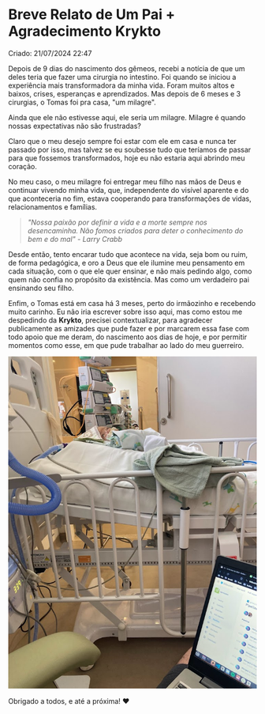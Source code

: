 # Breve Relato de Um Pai + Agradecimento Krykto
Criado: 21/07/2024 22:47

Depois de 9 dias do nascimento dos gêmeos, recebi a notícia de que um deles teria que fazer uma cirurgia no intestino. Foi quando se iniciou a experiência mais transformadora da minha vida. Foram muitos altos e baixos, crises, esperanças e aprendizados. Mas depois de 6 meses e 3 cirurgias, o Tomas foi pra casa, "um milagre".

Ainda que ele não estivesse aqui, ele seria um milagre. Milagre é quando nossas expectativas não são frustradas? 

Claro que o meu desejo sempre foi estar com ele em casa e nunca ter passado por isso, mas talvez se eu soubesse tudo que teríamos de passar para que fossemos transformados, hoje eu não estaria aqui abrindo meu coração.

No meu caso, o meu milagre foi entregar meu filho nas mãos de Deus e continuar vivendo minha vida, que, independente do visível aparente e do que aconteceria no fim, estava cooperando para transformações de vidas, relacionamentos e famílias.

> _"Nossa paixão por definir a vida e a morte sempre nos desencaminha. Não fomos criados para deter o conhecimento do bem e do mal" - Larry Crabb_

Desde então, tento encarar tudo que acontece na vida, seja bom ou ruim, de forma pedagógica, e oro a Deus que ele ilumine meu pensamento em cada situação, com o que ele quer ensinar, e não mais pedindo algo, como quem não confia no propósito da existência. Mas como um verdadeiro pai ensinando seu filho.

Enfim, o Tomas está em casa há 3 meses, perto do irmãozinho e recebendo muito carinho. Eu não iria escrever sobre isso aqui, mas como estou me despedindo da **Krykto**, precisei contextualizar, para agradecer publicamente as amizades que pude fazer e por marcarem essa fase com todo apoio que me deram, do nascimento aos dias de hoje, e por permitir momentos como esse, em que pude trabalhar ao lado do meu guerreiro.

![alt text](image.png)

Obrigado a todos, e até a próxima! ❤️